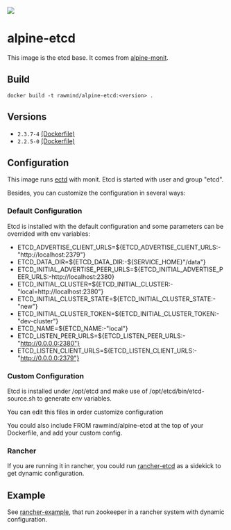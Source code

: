 [![](https://images.microbadger.com/badges/image/rawmind/alpine-etcd.svg)](https://microbadger.com/images/rawmind/alpine-etcd "Get your own image badge on microbadger.com")

alpine-etcd 
==============

This image is the etcd base. It comes from [alpine-monit][alpine-monit].

## Build

```
docker build -t rawmind/alpine-etcd:<version> .
```

## Versions

- `2.3.7-4` [(Dockerfile)](https://github.com/rawmind0/alpine-etcd/blob/2.3.7-4/Dockerfile)
- `2.2.5-0` [(Dockerfile)](https://github.com/rawmind0/alpine-etcd/blob/2.2.5-0/Dockerfile)

## Configuration

This image runs [ectd][etcd] with monit. Etcd is started with user and group "etcd".

Besides, you can customize the configuration in several ways:

### Default Configuration

Etcd is installed with the default configuration and some parameters can be overrided with env variables:

- ETCD_ADVERTISE_CLIENT_URLS=${ETCD_ADVERTISE_CLIENT_URLS:-"http://localhost:2379"}
- ETCD_DATA_DIR=${ETCD_DATA_DIR:-${SERVICE_HOME}"/data"}
- ETCD_INITIAL_ADVERTISE_PEER_URLS=${ETCD_INITIAL_ADVERTISE_PEER_URLS:-http://localhost:2380}
- ETCD_INITIAL_CLUSTER=${ETCD_INITIAL_CLUSTER:-"local=http://localhost:2380"}
- ETCD_INITIAL_CLUSTER_STATE=${ETCD_INITIAL_CLUSTER_STATE:-"new"}
- ETCD_INITIAL_CLUSTER_TOKEN=${ETCD_INITIAL_CLUSTER_TOKEN:-"dev-cluster"}
- ETCD_NAME=${ETCD_NAME:-"local"}
- ETCD_LISTEN_PEER_URLS=${ETCD_LISTEN_PEER_URLS:-"http://0.0.0.0:2380"}
- ETCD_LISTEN_CLIENT_URLS=${ETCD_LISTEN_CLIENT_URLS:-"http://0.0.0.0:2379"}


### Custom Configuration

Etcd is installed under /opt/etcd and make use of /opt/etcd/bin/etcd-source.sh to generate env variables.

You can edit this files in order customize configuration

You could also include FROM rawmind/alpine-etcd at the top of your Dockerfile, and add your custom config.

### Rancher

If you are running it in rancher, you could run [rancher-etcd][rancher-etcd] as a sidekick to get dynamic configuration.


## Example

See [rancher-example][rancher-example], that run zookeeper in a rancher system with dynamic configuration.


[alpine-monit]: https://github.com/rawmind0/alpine-monit/
[etcd]: https://github.com/coreos/etcd
[rancher-etcd]: https://hub.docker.com/r/rawmind/rancher-etcd/
[rancher-example]: https://github.com/rawmind0/alpine-etcd/tree/master/rancher
